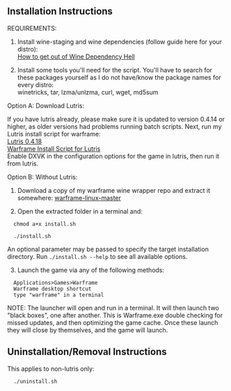 ## Installation Instructions

REQUIREMENTS:  

1. Install wine-staging and wine dependencies (follow guide here for your distro):  
[How to get out of Wine Dependency Hell](https://www.gloriouseggroll.tv/how-to-get-out-of-wine-dependency-hell/)  

2. Install some tools you'll need for the script. You'll have to search for these packages yourself as I do not have/know the package names for every distro:  
winetricks, tar, lzma/unlzma, curl, wget, md5sum

Option A: Download Lutris:  

If you have lutris already, please make sure it is updated to version 0.4.14 or higher, as older versions had problems running batch scripts.  Next, run my Lutris install script for warframe:  
[Lutris 0.4.18](https://lutris.net/downloads/)  
[Warframe Install Script for Lutris](https://lutris.net/games/warframe/)  
Enable DXVK in the configuration options for the game in lutris, then run it from lutris.

Option B: Without Lutris:  

1. Download a copy of my warframe wine wrapper repo and extract it somewhere: [warframe-linux-master](https://github.com/GloriousEggroll/warframe-linux/archive/master.zip)  

2. Open the extracted folder in a terminal and:  

```shell
  chmod a+x install.sh
```

```shell
  ./install.sh
```

An optional parameter may be passed to specify the target installation
directory. Run `./install.sh --help` to see all available options.

3. Launch the game via any of the following methods:  

```
  Applications>Games>Warframe
  Warframe desktop shortcut
  type "warframe" in a terminal
```

NOTE: The launcher will open and run in a terminal. It will then launch two "black boxes", one after another. This is Warframe.exe double checking for missed updates, and then optimizing the game cache. Once these launch they will close by themselves, and the game will launch.

## Uninstallation/Removal Instructions
This applies to non-lutris only: 

```shell
  ./uninstall.sh
```

